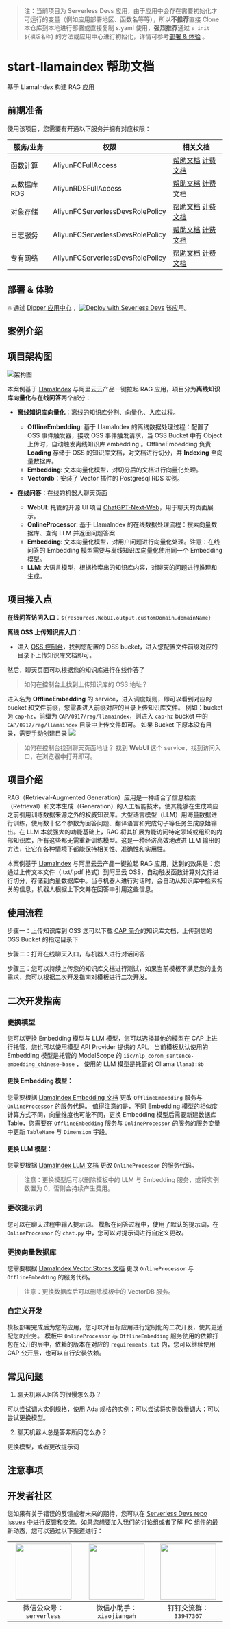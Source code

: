 
> 注：当前项目为 Serverless Devs 应用，由于应用中会存在需要初始化才可运行的变量（例如应用部署地区、函数名等等），所以**不推荐**直接 Clone 本仓库到本地进行部署或直接复制 s.yaml 使用，**强烈推荐**通过 `s init ${模版名称}` 的方法或应用中心进行初始化，详情可参考[部署 & 体验](#部署--体验) 。

# start-llamaindex 帮助文档

<description>

基于 LlamaIndex 构建 RAG 应用

</description>

<codeUrl>



</codeUrl>
<preview>



</preview>


## 前期准备

使用该项目，您需要有开通以下服务并拥有对应权限：

<service>



| 服务/业务 |  权限  | 相关文档 |
| --- |  --- | --- |
| 函数计算 |  AliyunFCFullAccess | [帮助文档](https://help.aliyun.com/product/2508973.html) [计费文档](https://help.aliyun.com/document_detail/2512928.html) |
| 云数据库RDS |  AliyunRDSFullAccess | [帮助文档](undefined) [计费文档](undefined) |
| 对象存储 |  AliyunFCServerlessDevsRolePolicy | [帮助文档](https://help.aliyun.com/zh/oss) [计费文档](https://help.aliyun.com/zh/oss/product-overview/billing) |
| 日志服务 |  AliyunFCServerlessDevsRolePolicy | [帮助文档](https://help.aliyun.com/zh/sls) [计费文档](https://help.aliyun.com/zh/sls/product-overview/billing) |
| 专有网络 |  AliyunFCServerlessDevsRolePolicy | [帮助文档](https://help.aliyun.com/zh/vpc) [计费文档](https://help.aliyun.com/zh/vpc/product-overview/billing) |

</service>

<remark>



</remark>

<disclaimers>



</disclaimers>

## 部署 & 体验

<appcenter>
   
:fire: 通过 [Dipper 应用中心](https://devs.console.aliyun.com/applications/createtemplate=start-llamaindex) ，[![Deploy with Severless Devs](https://img.alicdn.com/imgextra/i1/O1CN01w5RFbX1v45s8TIXPz_!!6000000006118-55-tps-95-28.svg)](https://devs.console.aliyun.com/applications/createtemplate=start-llamaindex) 该应用。
   
</appcenter>
<deploy>

</deploy>

## 案例介绍

<appdetail id="flushContent">

## 项目架构图
![架构图](https://img.alicdn.com/imgextra/i2/O1CN01UOBro81tp9aEbfhpn_!!6000000005950-0-tps-2936-1704.jpg)

本案例基于 [LlamaIndex](https://www.llamaindex.ai/) 与阿里云云产品一键拉起 RAG 应用，项目分为**离线知识库向量化**与**在线问答**两个部分：
- **离线知识库向量化**：离线的知识库分割、向量化、入库过程。
  - **OfflineEmbedding**: 基于 LlamaIndex 的离线数据处理过程：配置了 OSS 事件触发器，接收 OSS 事件触发请求，当 OSS Bucket 中有 Object 上传时，自动触发离线知识库 embedding 。OfflineEmbedding 负责 **Loading** 存储于 OSS 的知识库文档，对文档进行切分，并 **Indexing** 至向量数据库。
  - **Embedding**: 文本向量化模型，对切分后的文档进行向量化处理。
  - **Vectordb**：安装了 Vector 插件的 Postgresql RDS 实例。

- **在线问答**：在线的机器人聊天页面
  - **WebUI**: 托管的开源 UI 项目 [ChatGPT-Next-Web](https://github.com/ChatGPTNextWeb/ChatGPT-Next-Web)，用于聊天的页面展示。
  - **OnlineProcessor**: 基于 LlamaIndex 的在线数据处理流程：搜索向量数据库、查询 LLM 并返回问题答案
  - **Embedding**: 文本向量化模型，对用户问题进行向量化处理。注意：在线问答的 Embedding 模型需要与离线知识库向量化使用同一个 Embedding 模型。
  - **LLM**: 大语言模型，根据检索出的知识库内容，对聊天的问题进行推理和生成。


## 项目接入点
**在线问答访问入口**：`${resources.WebUI.output.customDomain.domainName}`

**离线 OSS 上传知识库入口**：
- 进入 [OSS 控制台](https://oss.console.aliyun.com/overview)，找到您配置的 OSS bucket，进入您配置文件前缀对应的目录下上传知识库文档即可。

然后，聊天页面可以根据您的知识库进行在线作答了

> 如何在控制台上找到上传知识库的 OSS 地址？

进入名为 **OfflineEmbedding** 的 service，进入调度规则，即可以看到对应的 bucket 和文件前缀，您需要进入前缀对应的目录上传知识库文件。
例如：bucket 为 `cap-hz`，前缀为 `CAP/0917/rag/llamaindex`，则进入 `cap-hz` bucket  中的  `CAP/0917/rag/llamaindex` 目录中上传文件即可。
如果 Bucket 下原本没有目录，需要手动创建目录
![](https://img.alicdn.com/imgextra/i2/O1CN01cBl22E24Vsgn8kIVP_!!6000000007397-0-tps-2304-1006.jpg)

> 如何在控制台找到聊天页面地址？
找到 **WebUI** 这个 service，找到访问入口，在浏览器中打开即可。


## 项目介绍
RAG（Retrieval-Augmented Generation）应用是一种结合了信息检索（Retrieval）和文本生成（Generation）的人工智能技术。使其能够在生成响应之前引用训练数据来源之外的权威知识库。大型语言模型（LLM）用海量数据进行训练，使用数十亿个参数为回答问题、翻译语言和完成句子等任务生成原始输出。在 LLM 本就强大的功能基础上，RAG 将其扩展为能访问特定领域或组织的内部知识库，所有这些都无需重新训练模型。这是一种经济高效地改进 LLM 输出的方法，让它在各种情境下都能保持相关性、准确性和实用性。

本案例基于 [LlamaIndex](https://www.llamaindex.ai/) 与阿里云云产品一键拉起 RAG 应用，达到的效果是：您通过上传文本文件（.txt/.pdf 格式）到阿里云 OSS，自动触发函数计算对文件进行切分，存储到向量数据库中。当与机器人进行对话时，会自动从知识库中检索相关的信息，机器人根据上下文并在回答中引用这些信息。

</appdetail>

## 使用流程

<usedetail id="flushContent">

步骤一：上传知识库到 OSS
您可以下载 [CAP 简介](https://cap-template.oss-cn-hangzhou.aliyuncs.com/rag/cap_intro.txt
)的知识库文档，上传到您的 OSS Bucket 的指定目录下

步骤二：打开在线聊天入口，与机器人进行对话问答

步骤三：您可以持续上传您的知识库文档进行测试，如果当前模板不满足您的业务需求，您可以根据二次开发指南对模板进行二次开发。


## 二次开发指南
### 更换模型
您可以更换 Embedding 模型与 LLM 模型，您可以选择其他的模型在 CAP 上进行托管，您也可以使用模型 API Provider 提供的 API。
当前模板默认使用的 Embedding 模型是托管的 ModelScope 的 `iic/nlp_corom_sentence-embedding_chinese-base` ，
使用的 LLM 模型是托管的 Ollama `llama3:8b` 

#### 更换 Embedding 模型：
您需要根据 [LlamaIndex Embedding 文档](https://docs.llamaindex.ai/en/stable/module_guides/models/embeddings/) 更改 `OfflineEmbedding` 服务与 `OnlineProcessor` 的服务代码。
值得注意的是，不同 Embedding 模型的相似度计算方式不同，向量维度也可能不同，更换 Embedding 模型后需要新建数据库 Table，您需要在 `OfflineEmbedding` 服务与 `OnlineProcessor` 的服务的服务变量中更新 `TableName` 与 `Dimension` 字段。

#### 更换 LLM 模型：
您需要根据 [LlamaIndex LLM 文档](https://docs.llamaindex.ai/en/stable/module_guides/models/llms/) 更改  `OnlineProcessor` 的服务代码。

> 注意：更换模型后可以删除模板中的 LLM 与 Embedding 服务，或将实例数置为 0，否则会持续产生费用。

### 更改提示词
您可以在聊天过程中输入提示词。
模板在问答过程中，使用了默认的提示词，在 `OnlineProcessor` 的 `chat.py` 中，您可以对提示词进行自定义更改。


###  更换向量数据库
您需要根据 [LlamaIndex Vector Stores 文档](https://docs.llamaindex.ai/en/stable/module_guides/storing/vector_stores/) 更改  `OnlineProcessor` 与 `OfflineEmbedding` 的服务代码。

> 注意：更换数据库后可以删除模板中的 VectorDB 服务。

### 自定义开发
模板部署完成后为您的应用，您可以对目标应用进行定制化的二次开发，使其更适配您的业务。
模板中 `OnlineProcessor` 与 `OfflineEmbedding` 服务使用的依赖打包在公开的层中，依赖的版本在对应的 `requirements.txt` 内，您可以继续使用 CAP 公开层，也可以自行安装依赖。

## 常见问题
1. 聊天机器人回答的很慢怎么办？

可以尝试调大实例规格，使用 Ada 规格的实例；可以尝试将实例数量调大；可以尝试更换模型。

2. 聊天机器人总是答非所问怎么办？

更换模型，或者更改提示词

</usedetail>

## 注意事项

<matters id="flushContent">
</matters>


<devgroup>


## 开发者社区

您如果有关于错误的反馈或者未来的期待，您可以在 [Serverless Devs repo Issues](https://github.com/serverless-devs/serverless-devs/issues) 中进行反馈和交流。如果您想要加入我们的讨论组或者了解 FC 组件的最新动态，您可以通过以下渠道进行：

<p align="center">  

| <img src="https://serverless-article-picture.oss-cn-hangzhou.aliyuncs.com/1635407298906_20211028074819117230.png" width="130px" > | <img src="https://serverless-article-picture.oss-cn-hangzhou.aliyuncs.com/1635407044136_20211028074404326599.png" width="130px" > | <img src="https://images.devsapp.cn/fc-faq/33947367.png" width="130px" > |
| --------------------------------------------------------------------------------------------------------------------------------- | --------------------------------------------------------------------------------------------------------------------------------- | --------------------------------------------------------------------------------------------------------------------------------- |
| <center>微信公众号：`serverless`</center>                                                                                         | <center>微信小助手：`xiaojiangwh`</center>                                                                                        | <center>钉钉交流群：`33947367`</center>                                                                                           |
</p>
</devgroup>
